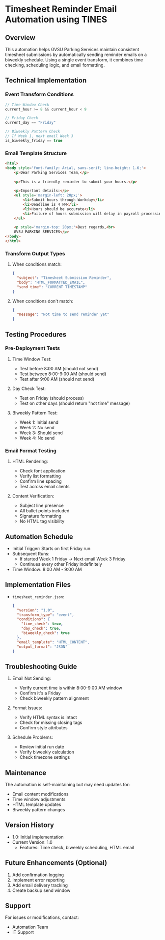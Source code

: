 # Timesheet Reminder Email Automation using TINES

## Overview
This automation helps GVSU Parking Services maintain consistent timesheet submissions by automatically sending reminder emails on a biweekly schedule. Using a single event transform, it combines time checking, scheduling logic, and email formatting.

## Technical Implementation

### Event Transform Conditions
```javascript
// Time Window Check
current_hour >= 8 && current_hour < 9

// Friday Check
current_day == "Friday"

// Biweekly Pattern Check
// If Week 1, next email Week 3
is_biweekly_friday == true
```

### Email Template Structure
```html
<html>
<body style='font-family: Arial, sans-serif; line-height: 1.6;'>
    <p>Dear Parking Services Team,</p>
    
    <p>This is a friendly reminder to submit your hours.</p>
    
    <p>Important details:</p>
    <ul style='margin-left: 20px;'>
        <li>Submit hours through Workday</li>
        <li>Deadline is 4 PM</li>
        <li>Hours should be accurate</li>
        <li>Failure of hours submission will delay in payroll processing</li>
    </ul>
    
    <p style='margin-top: 20px;'>Best regards,<br>
    GVSU PARKING SERVICES</p>
</body>
</html>
```

### Transform Output Types
1. When conditions match:
   ```json
   {
     "subject": "Timesheet Submission Reminder",
     "body": "HTML_FORMATTED_EMAIL",
     "send_time": "CURRENT_TIMESTAMP"
   }
   ```

2. When conditions don't match:
   ```json
   {
     "message": "Not time to send reminder yet"
   }
   ```

## Testing Procedures

### Pre-Deployment Tests
1. Time Window Test:
   - Test before 8:00 AM (should not send)
   - Test between 8:00-9:00 AM (should send)
   - Test after 9:00 AM (should not send)

2. Day Check Test:
   - Test on Friday (should process)
   - Test on other days (should return "not time" message)

3. Biweekly Pattern Test:
   - Week 1: Initial send
   - Week 2: No send
   - Week 3: Should send
   - Week 4: No send

### Email Format Testing
1. HTML Rendering:
   - Check font application
   - Verify list formatting
   - Confirm line spacing
   - Test across email clients

2. Content Verification:
   - Subject line presence
   - All bullet points included
   - Signature formatting
   - No HTML tag visibility

## Automation Schedule
- Initial Trigger: Starts on first Friday run
- Subsequent Runs: 
  - If started Week 1 Friday → Next email Week 3 Friday
  - Continues every other Friday indefinitely
- Time Window: 8:00 AM - 9:00 AM

## Implementation Files
- `timesheet_reminder.json`: 
  ```json
  {
    "version": "1.0",
    "transform_type": "event",
    "conditions": {
      "time_check": true,
      "day_check": true,
      "biweekly_check": true
    },
    "email_template": "HTML_CONTENT",
    "output_format": "JSON"
  }
  ```

## Troubleshooting Guide
1. Email Not Sending:
   - Verify current time is within 8:00-9:00 AM window
   - Confirm it's a Friday
   - Check biweekly pattern alignment

2. Format Issues:
   - Verify HTML syntax is intact
   - Check for missing closing tags
   - Confirm style attributes

3. Schedule Problems:
   - Review initial run date
   - Verify biweekly calculation
   - Check timezone settings

## Maintenance
The automation is self-maintaining but may need updates for:
- Email content modifications
- Time window adjustments
- HTML template updates
- Biweekly pattern changes

## Version History
- 1.0: Initial implementation
- Current Version: 1.0
  - Features: Time check, biweekly scheduling, HTML email

## Future Enhancements (Optional)
1. Add confirmation logging
2. Implement error reporting
3. Add email delivery tracking
4. Create backup send window

## Support
For issues or modifications, contact:
- Automation Team
- IT Support
